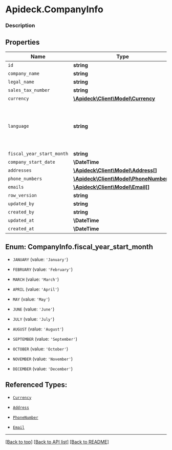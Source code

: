 # Apideck.CompanyInfo

### Description

## Properties
Name | Type | Description | Notes
------------ | ------------- | ------------- | -------------
`id` | **string** |  | [optional] 
`company_name` | **string** |  | [optional] 
`legal_name` | **string** |  | [optional] 
`sales_tax_number` | **string** |  | [optional] 
`currency` | [**\Apideck\Client\Model\Currency**](Currency.md) |  | [optional] 
`language` | **string** | language code according to ISO 639-1. For the United States - EN | [optional] 
`fiscal_year_start_month` | **string** |  | [optional] 
`company_start_date` | **\DateTime** |  | [optional] 
`addresses` | [**\Apideck\Client\Model\Address[]**](Address.md) |  | [optional] 
`phone_numbers` | [**\Apideck\Client\Model\PhoneNumber[]**](PhoneNumber.md) |  | [optional] 
`emails` | [**\Apideck\Client\Model\Email[]**](Email.md) |  | [optional] 
`row_version` | **string** |  | [optional] 
`updated_by` | **string** |  | [optional] 
`created_by` | **string** |  | [optional] 
`updated_at` | **\DateTime** |  | [optional] 
`created_at` | **\DateTime** |  | [optional] 





<a name="FISCAL_YEAR_START_MONTH"></a>
## Enum: CompanyInfo.fiscal_year_start_month


* `JANUARY` (value: `'January'`)

* `FEBRUARY` (value: `'February'`)

* `MARCH` (value: `'March'`)

* `APRIL` (value: `'April'`)

* `MAY` (value: `'May'`)

* `JUNE` (value: `'June'`)

* `JULY` (value: `'July'`)

* `AUGUST` (value: `'August'`)

* `SEPTEMBER` (value: `'September'`)

* `OCTOBER` (value: `'October'`)

* `NOVEMBER` (value: `'November'`)

* `DECEMBER` (value: `'December'`)




## Referenced Types:




* [`Currency`](Currency.md)



* [`Address`](Address.md)
* [`PhoneNumber`](PhoneNumber.md)
* [`Email`](Email.md)






---

[[Back to top]](#) [[Back to API list]](../../../../README.md#documentation-for-api-endpoints) [[Back to README]](../../../../README.md)


